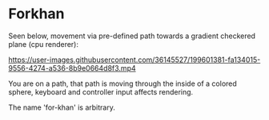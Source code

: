 # Forkhan

Seen below, movement via pre-defined path towards a gradient checkered plane (cpu renderer):

https://user-images.githubusercontent.com/36145527/199601381-fa134015-9556-4274-a536-8b9e0664d8f3.mp4

You are on a path, that path is moving through the inside of a colored sphere, keyboard and controller input affects 
rendering.

The name 'for-khan' is arbitrary.
